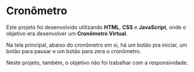 # Cronômetro
Este projeto foi desenvolvido utilizando <b>HTML</b>, <b>CSS</b> e <b>JavaScript</b>, onde o objetivo era desenvolver um <b>Cronômetro Virtual</b>.

Na tela principal, abaixo do cronômetro em si, há um botão pra iniciar, um botão para pausar e um botão para zera o cronômetro.

Neste projeto, também, o objetivo não foi trabalhar com a responsividade.
